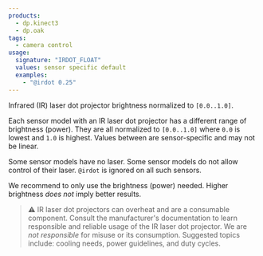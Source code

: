```yaml
---
products:
  - dp.kinect3
  - dp.oak
tags:
  - camera control
usage:
  signature: "IRDOT_FLOAT"
  values: sensor specific default
  examples:
    - "@irdot 0.25"
---
```


Infrared (IR) laser dot projector brightness normalized to `[0.0..1.0]`.

Each sensor model with an IR laser dot projector has a different
range of brightness (power). They are all normalized to `[0.0..1.0]`
where `0.0` is lowest and `1.0` is highest.
Values between are sensor-specific and may not be linear.

Some sensor models have no laser. Some sensor models do not allow
control of their laser. `@irdot` is ignored on all such sensors.

We recommend to only use the brightness (power) needed. Higher
brightness *does not* imply better results.

> :warning: IR laser dot projectors can overheat and are
> a consumable component. Consult the manufacturer's documentation
> to learn responsible and reliable usage of the IR laser dot
> projector. We are *not responsible* for misuse or its consumption.
> Suggested topics include: cooling needs, power guidelines, and duty
> cycles.
